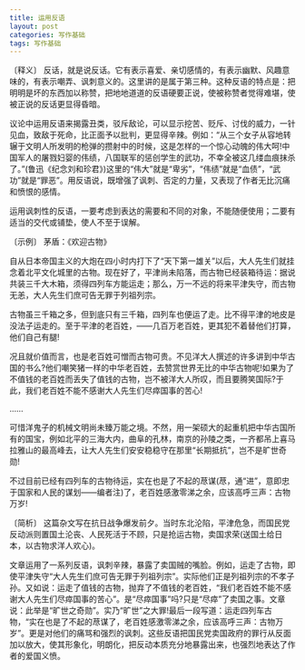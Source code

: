 ```yaml
---
title: 运用反语
layout: post
categories: 写作基础
tags: 写作基础
---
```


〔释义〕 反话，就是说反话。它有表示喜爱、亲切感情的，有表示幽默、风趣意味的，有表示嘲弄、讽刺意义的。这里讲的是属于第三种。这种反语的特点是：把明明是坏的东西加以称赞，把地地道道的反语硬要正说，使被称赞者觉得难堪，使被正说的反话更显得昏暗。

议论中运用反语来揭露丑类，驳斥敌论，可以显示挖苦、贬斥、讨伐的威力，一针见血，致敌于死命，比正面予以批判，更显得辛辣。例如：“从三个女子从容地转辗于文明人所发明的枪弹的攒射中的时候，这是怎样的一个惊心动魄的伟大呵!中国军人的屠戮妇婴的伟绩，八国联军的惩创学生的武功，不幸全被这几缕血痕抹杀了。”(鲁迅《纪念刘和珍君》)这里的“伟大”就是“卑劣”，“伟绩”就是“血债”，“武功”就是“罪恶”。用反语说，既增强了讽刺、否定的力量，又表现了作者无比沉痛和愤恨的感情。

运用讽刺性的反语，一要考虑到表达的需要和不同的对象，不能随便使用；二要有适当的交代或铺垫，使人不至于误解。

〔示例〕 茅盾：《欢迎古物》

自从日本帝国主义的大炮在四小时内打下了“天下第一雄关”以后，大人先生们就挂念着北平文化城里的古物。现在好了，平津尚未陷落，而古物已经装箱待运：据说共装三千大木箱，须得四列车方能运走；那么，万一不远的将来平津失守，而古物无恙，大人先生们庶可告无罪于列祖列宗。

古物虽三千箱之多，但到底只有三千箱，四列车也便运了走。比不得平津的地皮是没法子运走的。至于平津的老百姓，——几百万老百姓，更其犯不着替他们打算，他们自己有腿!

况且就价值而言，也是老百姓可憎而古物可贵。不见洋大人撰述的许多讲到中华古国的书么?他们嘲笑猪一样的中华老百姓，去赞赏世界无比的中华古物呢!如果为了不值钱的老百姓而丢失了值钱的古物，岂不被洋大人所叹，而且要腾笑国际?于此，我们老百姓不能不感谢大人先生们尽瘁国事的苦心!

……

可惜洋鬼子的机械文明尚未臻万能之境。不然，用一架硕大的起重机把中华古国所有的国宝，例如北平的三海大内，曲阜的孔林，南京的孙陵之类，一齐都吊上喜马拉雅山的最高峰去，让大人先生们安安稳稳守在那里“长期抵抗”，岂不是旷世奇勋!

不过目前已经有四列车的古物待运，实在也是了不起的荩谋(荩，通“进”，意即忠于国家和人民的谋划——编者注)了，老百姓感激零涕之余，应该高呼三声：古物万岁!

〔简析〕 这篇杂文写在抗日战争爆发前夕。当时东北沦陷，平津危急，而国民党反动派则置国土沦丧、人民死活于不顾，只是抢运古物，卖国求荣(送国土给日本，以古物求洋人欢心)。

文章运用了一系列反语，讽刺辛辣，暴露了卖国贼的嘴脸。例如，运走了古物，即使平津失守“大人先生们庶可告无罪于列祖列宗”。实际他们正是列祖列宗的不孝子孙。又如说：运走了值钱的古物，抛弃了不值钱的老百姓，“我们老百姓不能不感谢大人先生们尽瘁国事的苦心”。是“尽瘁国事”吗?只是“尽瘁”了卖国之事。文章说：此举是“旷世之奇勋”。实乃“旷世”之大罪!最后一段写道：运走四列车古物，“实在也是了不起的荩谋了，老百姓感激零涕之余，应该高呼三声：古物万岁”。更是对他们的痛骂和强烈的讽刺。这些反语把国民党卖国政府的罪行从反面加以放大，使其形象化，明朗化，把反动本质充分地暴露出来，也强烈地表达了作者的爱国义愤。 